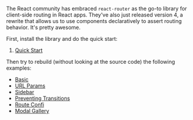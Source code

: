 The React community has embraced `react-router` as the go-to library for client-side routing in React apps. They've also just released version 4, a rewrite that allows us to use components declaratively to assert routing behavior. It's pretty awesome.

First, install the library and do the quick start:

1. [Quick Start](https://reacttraining.com/react-router/web/guides/quick-start)

Then try to rebuild (without looking at the source code) the following examples:

* [Basic](https://reacttraining.com/react-router/web/example/basic)
* [URL Params](https://reacttraining.com/react-router/web/example/url-params)
* [Sidebar](https://reacttraining.com/react-router/web/example/sidebar)
* [Preventing Transitions](https://reacttraining.com/react-router/web/example/preventing-transitions)
* [Route Confi](https://reacttraining.com/react-router/web/example/route-config)
* [Modal Gallery](https://reacttraining.com/react-router/web/example/modal-gallery)
